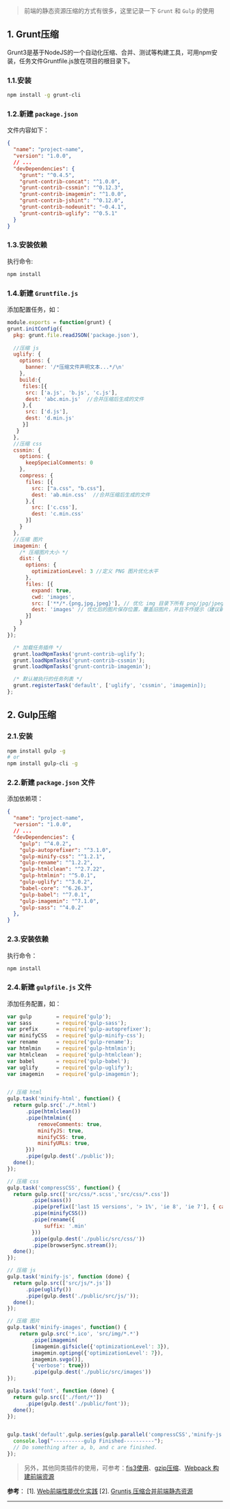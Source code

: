 

> 前端的静态资源压缩的方式有很多，这里记录一下 `Grunt` 和  `Gulp` 的使用

<!-- more -->

## 1. Grunt压缩
Grunt3是基于NodeJS的一个自动化压缩、合并、测试等构建工具，可用npm安装，任务文件Gruntfile.js放在项目的根目录下。

### 1.1.安装
```bash
npm install -g grunt-cli
```

### 1.2.新建 `package.json`
文件内容如下：
```json
{
  "name": "project-name",
  "version": "1.0.0",
  // ...
  "devDependencies": {
    "grunt": "^0.4.5",
    "grunt-contrib-concat": "^1.0.0",
    "grunt-contrib-cssmin": "^0.12.3",
    "grunt-contrib-imagemin": "^1.0.0",
    "grunt-contrib-jshint": "^0.12.0",
    "grunt-contrib-nodeunit": "~0.4.1",
    "grunt-contrib-uglify": "^0.5.1"
  }
}
```

### 1.3.安装依赖
执行命令:
```bash
npm install
```

### 1.4.新建 `Gruntfile.js`
添加配置任务，如：
```javascript
module.exports = function(grunt) {
grunt.initConfig({
  pkg: grunt.file.readJSON('package.json'),
  
  //压缩 js
  uglify: {
    options: {
      banner: '/*压缩文件声明文本...*/\n'
    },
    build:{
     files:[{
      src: ['a.js', 'b.js', 'c.js'],
      dest: 'abc.min.js'  //合并压缩后生成的文件
     },{
      src: ['d.js'],
      dest: 'd.min.js'
     }]
   }
  },
  //压缩 css
  cssmin: {
    options: {
      keepSpecialComments: 0
    },
    compress: {
      files: [{
        src: ["a.css", "b.css"],
        dest: 'ab.min.css'  //合并压缩后生成的文件
      },{
        src: ['c.css'],
        dest: 'c.min.css'
      }]
    }
  },
  //压缩 图片
  imagemin: {
    /* 压缩图片大小 */
    dist: {
      options: {
        optimizationLevel: 3 //定义 PNG 图片优化水平
      },
      files: [{
        expand: true,
        cwd: 'images',
        src: ['**/*.{png,jpg,jpeg}'], // 优化 img 目录下所有 png/jpg/jpeg 图片
        dest: 'images' // 优化后的图片保存位置，覆盖旧图片，并且不作提示（建议新建一个目录）
      }]
    }
  }
});

  /* 加载任务插件 */
  grunt.loadNpmTasks('grunt-contrib-uglify');
  grunt.loadNpmTasks('grunt-contrib-cssmin');
  grunt.loadNpmTasks('grunt-contrib-imagemin');

  /* 默认被执行的任务列表 */
  grunt.registerTask('default', ['uglify', 'cssmin', 'imagemin]);
};
```

## 2. Gulp压缩

### 2.1.安装
```bash
npm install gulp -g
# or
npm install gulp-cli -g
```

### 2.2.新建 `package.json` 文件
添加依赖项：
```json
{
  "name": "project-name",
  "version": "1.0.0",
  // ...
  "devDependencies": {
    "gulp": "^4.0.2",
    "gulp-autoprefixer": "^3.1.0",
    "gulp-minify-css": "^1.2.1",
    "gulp-rename": "^1.2.2",
    "gulp-htmlclean": "^2.7.22",
    "gulp-htmlmin": "^5.0.1",
    "gulp-uglify": "^3.0.2",
    "babel-core": "^6.26.3",
    "gulp-babel": "^7.0.1",
    "gulp-imagemin": "^7.1.0",
    "gulp-sass": "^4.0.2"
  },
}
```

### 2.3.安装依赖
执行命令：
```bash
npm install
```

### 2.4.新建 `gulpfile.js` 文件
添加任务配置，如：
```javascript
var gulp        = require('gulp');
var sass        = require('gulp-sass');
var prefix      = require('gulp-autoprefixer');
var minifyCSS   = require('gulp-minify-css');
var rename      = require('gulp-rename');
var htmlmin     = require('gulp-htmlmin');
var htmlclean   = require('gulp-htmlclean');
var babel       = require('gulp-babel');
var uglify      = require('gulp-uglify');
var imagemin    = require('gulp-imagemin');


// 压缩 html
gulp.task('minify-html', function() {
  return gulp.src('./*.html')
      .pipe(htmlclean())
      .pipe(htmlmin({
          removeComments: true,
          minifyJS: true,
          minifyCSS: true,
          minifyURLs: true,
      }))
      .pipe(gulp.dest('./public'));
  done();
});

// 压缩 css
gulp.task('compressCSS', function() {
  return gulp.src(['src/css/*.scss','src/css/*.css'])
        .pipe(sass())
        .pipe(prefix(['last 15 versions', '> 1%', 'ie 8', 'ie 7'], { cascade: true }))
        .pipe(minifyCSS())
        .pipe(rename({
            suffix: '.min'
        }))
        .pipe(gulp.dest('./public/src/css/'))
        .pipe(browserSync.stream());
  done();
});

// 压缩 js
gulp.task('minify-js', function (done) {
  return gulp.src(['src/js/*.js'])
      .pipe(uglify())
      .pipe(gulp.dest('./public/src/js/'));
  done();
});

// 压缩 图片
gulp.task('minify-images', function() {
    return gulp.src('*.ico', 'src/img/*.*')
        .pipe(imagemin(
        [imagemin.gifsicle({'optimizationLevel': 3}),
        imagemin.optipng({'optimizationLevel': 7}),
        imagemin.svgo()],
        {'verbose': true}))
        .pipe(gulp.dest('./public/src/images'))
});

gulp.task('font', function (done) {
  return gulp.src(['./font/*'])
      .pipe(gulp.dest('./public/font'));
  done();
});


gulp.task('default',gulp.series(gulp.parallel('compressCSS','minify-js', 'minify-images', 'font', 'minify-html')), function () {
  console.log("----------gulp Finished----------");
  // Do something after a, b, and c are finished.
});
```

> 另外，其他同类插件的使用，可参考：[fis3使用](https://fis.baidu.com/fis3/docs/lv3.html)、[gzip压缩](https://juejin.im/entry/5a577f64518825733a30a050)、[Webpack 构建前端资源](https://blog.7v1.net/front-end/webpack.html)

**参考**：
[1]. [Web前端性能优化实践](https://borninsummer.com/2015/01/03/web-performance-in-practice/)
[2]. [Gruntjs 压缩合并前端静态资源](https://lanqy.xyz/2018/05/21/grunt-example/)

---